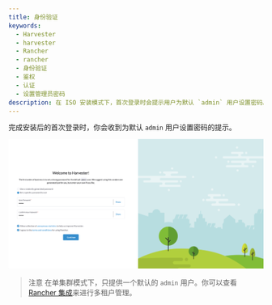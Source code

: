 ```yaml
---
title: 身份验证
keywords:
  - Harvester
  - harvester
  - Rancher
  - rancher
  - 身份验证
  - 鉴权
  - 认证
  - 设置管理员密码
description: 在 ISO 安装模式下，首次登录时会提示用户为默认 `admin` 用户设置密码。
---
```


完成安装后的首次登录时，你会收到为默认 `admin` 用户设置密码的提示。

![auth](../assets/first-time-login.png)

> 注意
> 在单集群模式下，只提供一个默认的 `admin` 用户。你可以查看 [Rancher 集成](../rancher/rancher-integration/_index.md)来进行多租户管理。
